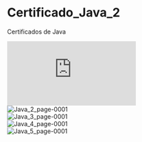 # Certificado_Java_2
Certificados de Java 

![java_1](https://hermes.dio.me/certificates/PNFMCHY9.pdf)
<br>
![Java_2_page-0001](https://github.com/user-attachments/assets/7bb87cc5-73ac-4be7-ac55-e61738f839ae)
<br>
![Java_3_page-0001](https://github.com/user-attachments/assets/7f7ab01b-557d-4f12-8f1a-8722212d3819)
<br>
![Java_4_page-0001](https://github.com/user-attachments/assets/b8b4d773-f164-471a-97e9-4813cfffe1df)
<br>
![Java_5_page-0001](https://github.com/user-attachments/assets/0f7be6a5-9d31-4c3b-abdd-48a86f1037dd)
